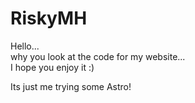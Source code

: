 # RiskyMH

Hello... \
why you look at the code for my website... \
I hope you enjoy it :)

Its just me trying some Astro!
